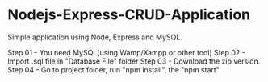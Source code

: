 # Nodejs-Express-CRUD-Application

Simple application using Node, Express and MySQL.

Step 01 - You need MySQL(using Wamp/Xampp or other tool)
Step 02 - Import .sql file in "Database File" folder
Step 03 - Download the zip version.
Step 04 - Go to project folder, run "npm install", the "npm start"
